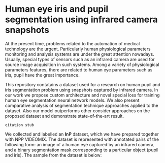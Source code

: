 # Human eye iris and pupil segmentation using infrared camera snapshots

At the present time, problems related to the automation of medical technology are the urgent. Particularly human physiological 
parameters monitoring and analysis systems are under the great attention nowadays.
Usually, special types of sensors such as an infrared camera are used for source image acquisition in such systems. Among a 
variety of physiological parameters features, there are related to human eye parameters such as iris, pupil have the great importance.

This repository contatains a dataset used for a research on human pupil and iris segmentation problem using snapshots captured by 
infrared camera. In our work we propose custom architecture and novel special loss for training human eye segmentation neural network models. We also 
present comparative analysis of segmentation technique approaches applied to the dataset. 
Also our model outperforms other consider approaches on the proposed dataset and demonstrate state-of-the-art result.

```
citation stub
```

We collected and labelled an **InP** dataset, which we have prepared together with NPP VIDEOMIX. 
The dataset is represented with annotated pairs of the following form: an image of a human eye captured by an infrared camera, 
and a binary segmentation mask corresponding to a particular object (pupil and iris). The sample from the dataset is below:
